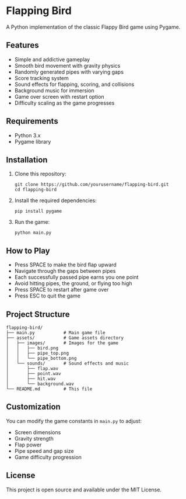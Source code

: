 # Flapping Bird

A Python implementation of the classic Flappy Bird game using Pygame.

## Features

- Simple and addictive gameplay
- Smooth bird movement with gravity physics
- Randomly generated pipes with varying gaps
- Score tracking system
- Sound effects for flapping, scoring, and collisions
- Background music for immersion
- Game over screen with restart option
- Difficulty scaling as the game progresses

## Requirements

- Python 3.x
- Pygame library

## Installation

1. Clone this repository:
   ```
   git clone https://github.com/yourusername/flapping-bird.git
   cd flapping-bird
   ```

2. Install the required dependencies:
   ```
   pip install pygame
   ```

3. Run the game:
   ```
   python main.py
   ```

## How to Play

- Press SPACE to make the bird flap upward
- Navigate through the gaps between pipes
- Each successfully passed pipe earns you one point
- Avoid hitting pipes, the ground, or flying too high
- Press SPACE to restart after game over
- Press ESC to quit the game

## Project Structure

```
flapping-bird/
├── main.py           # Main game file
├── assets/           # Game assets directory
│   ├── images/       # Images for the game
│   │   ├── bird.png
│   │   ├── pipe_top.png
│   │   └── pipe_bottom.png
│   └── sounds/       # Sound effects and music
│       ├── flap.wav
│       ├── point.wav
│       ├── hit.wav
│       └── background.wav
└── README.md         # This file
```

## Customization

You can modify the game constants in `main.py` to adjust:
- Screen dimensions
- Gravity strength
- Flap power
- Pipe speed and gap size
- Game difficulty progression

## License

This project is open source and available under the MIT License.
